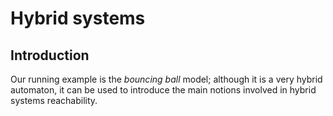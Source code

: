 # Hybrid systems

## Introduction


Our running example is the *bouncing ball* model; although it is a very hybrid automaton,
it can be used to introduce the main notions involved in hybrid systems reachability.
